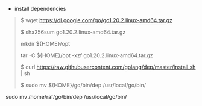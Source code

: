 - install dependencies
> $ wget https://dl.google.com/go/go1.20.2.linux-amd64.tar.gz
>
> $ sha256sum go1.20.2.linux-amd64.tar.gz
>
> mkdir ${HOME}/opt
>
> tar -C ${HOME}/opt -xzf go1.20.2.linux-amd64.tar.gz
>
> $ curl https://raw.githubusercontent.com/golang/dep/master/install.sh | sh
>
> $ sudo mv ${HOME}/go/bin/dep /usr/local/go/bin/
>
>
>


sudo mv /home/raf/go/bin/dep /usr/local/go/bin/